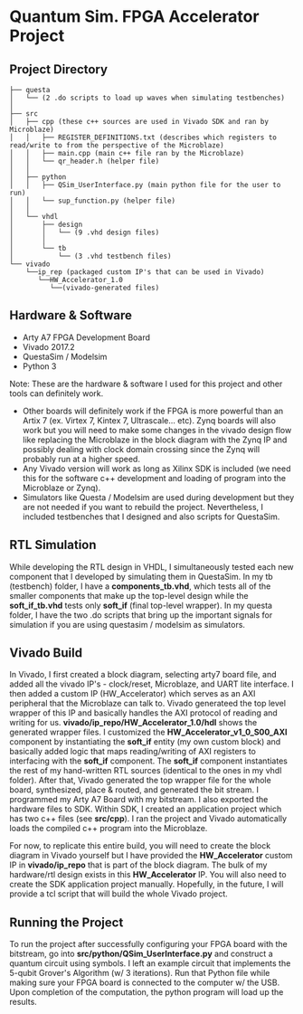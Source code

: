 # Quantum Sim. FPGA Accelerator Project 


## Project Directory
```.
├── questa
│   └── (2 .do scripts to load up waves when simulating testbenches)
│   
├── src
│   ├── cpp (these c++ sources are used in Vivado SDK and ran by Microblaze)
│   │   ├── REGISTER_DEFINITIONS.txt (describes which registers to read/write to from the perspective of the Microblaze)
│   │   ├── main.cpp (main c++ file ran by the Microblaze)
│   │   └── qr_header.h (helper file)
│   │
│   ├── python
│   │   ├── QSim_UserInterface.py (main python file for the user to run)
│   │   └── sup_function.py (helper file)
│   │
│   └── vhdl
│       ├── design
│       │   └── (9 .vhd design files)
│       │
│       └── tb
│           └── (3 .vhd testbench files)
└── vivado 
    └──ip_rep (packaged custom IP's that can be used in Vivado)
       └──HW_Accelerator_1.0 
          └──(vivado-generated files)
 ```
 
## Hardware & Software
- Arty A7 FPGA Development Board
- Vivado 2017.2
- QuestaSim / Modelsim
- Python 3

Note: These are the hardware & software I used for this project and other tools can definitely work. 
- Other boards will definitely work if the FPGA is more powerful than an Artix 7 (ex. Virtex 7, Kintex 7, Ultrascale... etc). Zynq boards will also work but you will need to make some changes in the vivado design flow like replacing the Microblaze in the block diagram with the Zynq IP and possibly dealing with clock domain crossing since the Zynq will probably run at a higher speed. 
- Any Vivado version will work as long as Xilinx SDK is included (we need this for the software c++ development and loading of program into the Microblaze or Zynq).
- Simulators like Questa / Modelsim are used during development but they are not needed if you want to rebuild the project. Nevertheless, I included testbenches that I designed and also scripts for QuestaSim. 

## RTL Simulation
While developing the RTL design in VHDL, I simultaneously tested each new component that I developed by simulating them in QuestaSim. In my tb (testbench) folder, I have a **components_tb.vhd**, which tests all of the smaller components that make up the top-level design while the **soft_if_tb.vhd** tests only **soft_if** (final top-level wrapper). In my questa folder, I have the two .do scripts that bring up the important signals for simulation if you are using questasim / modelsim as simulators. 

## Vivado Build
In Vivado, I first created a block diagram, selecting arty7 board file, and added all the vivado IP's - clock/reset, Microblaze, and UART lite interface. I then added a custom IP (HW_Accelerator) which serves as an AXI peripheral that the Microblaze can talk to. Vivado generateed the top level wrapper of this IP and basically handles the AXI protocol of reading and writing for us. **vivado/ip_repo/HW_Accelerator_1.0/hdl** shows the generated wrapper files. I customized the **HW_Accelerator_v1_0_S00_AXI** component by instantiating the **soft_if** entity (my own custom block) and basically added logic that maps reading/writing of AXI registers to interfacing with the **soft_if** component. The **soft_if** component instantiates the rest of my hand-written RTL sources (identical to the ones in my vhdl folder). After that, Vivado generated the top wrapper file for the whole board, synthesized, place & routed, and generated the bit stream. I programmed my Arty A7 Board with my bitstream. I also exported the hardware files to SDK. Within SDK, I created an application project which has two c++ files (see **src/cpp**). I ran the project and Vivado automatically loads the compiled c++ program into the Microblaze. 

For now, to replicate this entire build, you will need to create the block diagram in Vivado yourself but I have provided the **HW_Accelerator** custom IP in **vivado/ip_repo** that is part of the block diagram. The bulk of my hardware/rtl design exists in this **HW_Accelerator** IP. You will also need to create the SDK application project manually. Hopefully, in the future, I will provide a tcl script that will build the whole Vivado project.

## Running the Project
To run the project after successfully configuring your FPGA board with the bitstream, go into **src/python/QSim_UserInterface.py** and construct a quantum circuit using symbols. I left an example circuit that implements the 5-qubit Grover's Algorithm (w/ 3 iterations). Run that Python file while making sure your FPGA board is connected to the computer w/ the USB. Upon completion of the computation, the python program will load up the results. 


